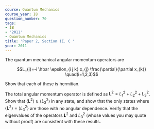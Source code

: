 ```yaml
---
course: Quantum Mechanics
course_year: IB
question_number: 70
tags:
- IB
- '2011'
- Quantum Mechanics
title: 'Paper 2, Section II, C '
year: 2011
---
```




The quantum mechanical angular momentum operators are

$$L_{i}=-i \hbar \epsilon_{i j k} x_{j} \frac{\partial}{\partial x_{k}} \quad(i=1,2,3)$$

Show that each of these is hermitian.

The total angular momentum operator is defined as $\mathbf{L}^{2}=L_{1}^{2}+L_{2}^{2}+L_{3}^{2}$. Show that $\left\langle\mathbf{L}^{2}\right\rangle \geqslant\left\langle L_{3}^{2}\right\rangle$ in any state, and show that the only states where $\left\langle\mathbf{L}^{2}\right\rangle=\left\langle L_{3}^{2}\right\rangle$ are those with no angular dependence. Verify that the eigenvalues of the operators $\mathbf{L}^{2}$ and $L_{3}^{2}$ (whose values you may quote without proof) are consistent with these results.